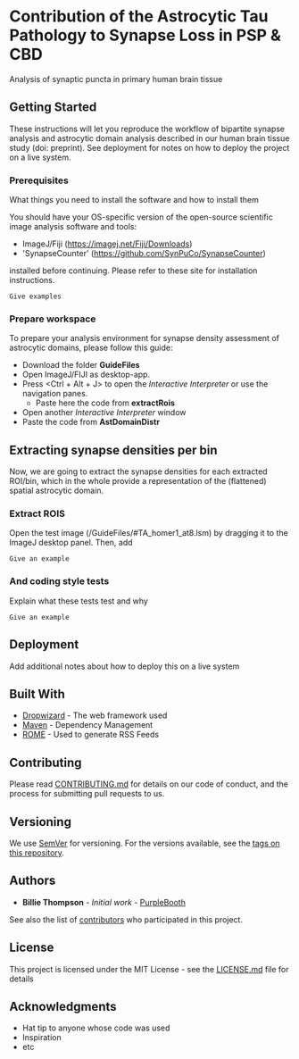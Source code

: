 # Contribution of the Astrocytic Tau Pathology to Synapse Loss in PSP & CBD 

Analysis of synaptic puncta in primary human brain tissue

## Getting Started

These instructions will let you reproduce the workflow of bipartite synapse analysis and astrocytic domain analysis described in our human brain tissue study (doi: preprint). See deployment for notes on how to deploy the project on a live system.

### Prerequisites

What things you need to install the software and how to install them

You should have your OS-specific version of the open-source scientific image analysis software and tools:

- ImageJ/Fiji (https://imagej.net/Fiji/Downloads)
- 'SynapseCounter' (https://github.com/SynPuCo/SynapseCounter)

installed before continuing.
Please refer to these site for installation instructions.

```
Give examples
```

### Prepare workspace

To prepare your analysis environment for synapse density assessment of astrocytic domains, please follow this guide:

* Download the folder __GuideFiles__
* Open ImageJ/FIJI as desktop-app.
* Press <Ctrl + Alt + J> to open the *Interactive Interpreter* or use the navigation panes.
  * Paste here the code from __extractRois__
 * Open another *Interactive Interpreter* window 
  * Paste the code from __AstDomainDistr__ 


## Extracting synapse densities per bin 

Now, we are going to extract the synapse densities for each extracted ROI/bin, 
which in the whole provide a representation of the (flattened) spatial astrocytic domain. 

### Extract ROIS

Open the test image (/GuideFiles/#TA_homer1_at8.lsm) by dragging it to the ImageJ desktop panel.
Then, add


```
Give an example
```

### And coding style tests

Explain what these tests test and why

```
Give an example
```

## Deployment

Add additional notes about how to deploy this on a live system

## Built With

* [Dropwizard](http://www.dropwizard.io/1.0.2/docs/) - The web framework used
* [Maven](https://maven.apache.org/) - Dependency Management
* [ROME](https://rometools.github.io/rome/) - Used to generate RSS Feeds

## Contributing

Please read [CONTRIBUTING.md](https://gist.github.com/PurpleBooth/b24679402957c63ec426) for details on our code of conduct, and the process for submitting pull requests to us.

## Versioning

We use [SemVer](http://semver.org/) for versioning. For the versions available, see the [tags on this repository](https://github.com/your/project/tags). 

## Authors

* **Billie Thompson** - *Initial work* - [PurpleBooth](https://github.com/PurpleBooth)

See also the list of [contributors](https://github.com/your/project/contributors) who participated in this project.

## License

This project is licensed under the MIT License - see the [LICENSE.md](LICENSE.md) file for details

## Acknowledgments

* Hat tip to anyone whose code was used
* Inspiration
* etc
